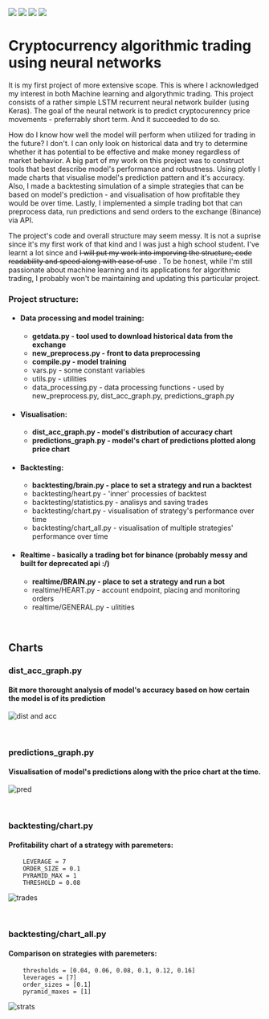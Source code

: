 <p>
 <img src="https://img.shields.io/badge/Python-FFD43B?style=for-the-badge&logo=python&logoColor=blue">
 <img src="https://img.shields.io/badge/Keras-D00000?style=for-the-badge&logo=Keras&logoColor=white">
 <img src="https://img.shields.io/badge/Plotly-239120?style=for-the-badge&logo=plotly&logoColor=white">
 <img src="https://img.shields.io/badge/Pandas-2C2D72?style=for-the-badge&logo=pandas&logoColor=white">
 </p>

# Cryptocurrency algorithmic trading using neural networks
It is my first project of more extensive scope. This is where I acknowledged my interest in both Machine learning and algorythmic trading. This project consists of a rather simple LSTM recurrent neural network builder (using Keras). The goal of the neural network is to predict cryptocurenncy price movements - preferrably short term. And it succeeded to do so.

How do I know how well the model will perform when utilized for trading in the future? I don't. I can only look on historical data and try to determine whether it has potential to be effective and make money regardless of market behavior. A big part of my work on this project was to construct tools that best describe model's performance and robustness. Using plotly I made charts that visualise model's prediction pattern and it's accuracy. Also, I made a backtesting simulation of a simple strategies that can be based on model's prediction - and visualisation of how profitable they would be over time. Lastly, I implemented a simple trading bot that can preprocess data, run predictions and send orders to the exchange (Binance) via API.

The project's code and overall structure may seem messy. It is not a suprise since it's my first work of that kind and I was just a high school student. I've learnt a lot since and ~~I will put my work into imporving the structure, code readability and speed along with ease of use~~ . To be honest, while I'm still passionate about machine learning and its applications for algorithmic trading, I probably won't be maintaining and updating this particular project.

### Project structure:
 - #### Data processing and model training:
     - **getdata.py - tool used to download historical data from the exchange**
     - **new_preprocess.py - front to data preprocessing**
     - **compile.py - model training**
     - vars.py - some constant variables
     - utils.py - utilities
     - data_processing.py - data processing functions - used by new_preprocess.py, dist_acc_graph.py, predictions_graph.py
     
 - #### Visualisation:
     - **dist_acc_graph.py - model's distribution of accuracy chart**
     - **predictions_graph.py - model's chart of predictions plotted along price chart**
 
 - #### Backtesting:
     - **backtesting/brain.py - place to set a strategy and run a backtest**
     - backtesting/heart.py - 'inner' processies of backtest
     - backtesting/statistics.py - analisys and saving trades
     - backtesting/chart.py - visualisation of strategy's performance over time
     - backtesting/chart_all.py - visualisation of multiple strategies' performance over time
 
 - #### Realtime - basically a trading bot for binance (probably messy and built for deprecated api :/)
     - **realtime/BRAIN.py -  place to set a strategy and run a bot**
     - realtime/HEART.py - account endpoint, placing and monitoring orders
     - realtime/GENERAL.py - ulitities

<br/>

## Charts

### dist_acc_graph.py
#### Bit more thorought analysis of model's accuracy based on how certain the model is of its prediction
![dist and acc](https://user-images.githubusercontent.com/53000695/91171365-ab55b000-e6da-11ea-85ed-d756ab82ad5d.PNG)

<br/>

### predictions_graph.py
#### Visualisation of model's predictions along with the price chart at the time.
![pred](https://user-images.githubusercontent.com/53000695/91171377-ae50a080-e6da-11ea-804b-5e78692bb1a8.PNG)

<br/>

### backtesting/chart.py
#### Profitability chart of a strategy with paremeters: 
```
    LEVERAGE = 7
    ORDER_SIZE = 0.1
    PYRAMID_MAX = 1
    THRESHOLD = 0.08
```
![trades](https://user-images.githubusercontent.com/53000695/91171387-b1e42780-e6da-11ea-81ae-f184065234c2.PNG)

<br/>

### backtesting/chart_all.py
#### Comparison on strategies with paremeters:
```
    thresholds = [0.04, 0.06, 0.08, 0.1, 0.12, 0.16]
    leverages = [7]
    order_sizes = [0.1]
    pyramid_maxes = [1]
```
![strats](https://user-images.githubusercontent.com/53000695/91171382-b01a6400-e6da-11ea-8df8-2c8af0165bf2.PNG)
